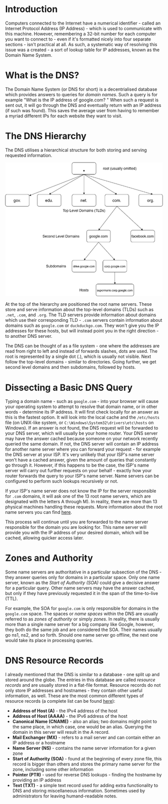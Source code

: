 # Introduction
Computers connected to the Internet have a numerical identifier - called an Internet Protocol Address (IP Address) - which is used to communicate with this machine. However, remembering a 32-bit number for each computer you want to connect to - even if it's formatted nicely into four separate sections - isn't practical at all. As such, a systematic way of resolving this issue was a created - a sort of lookup table for IP addresses, known as the Domain Name System.

# What is the DNS?
The Domain Name System (or DNS for short) is a decentrialised database which provides answers to queries for *domain names*. Such a query is for example "What is the IP address of google.com? " When such a request is sent out, it will go through the DNS and eventually return with an IP address (if such was found). This saves the average user from having to remember a myriad different IPs for each website they want to visit.

# The DNS Hierarchy
The DNS utilises a hierarchical structure for both storing and serving requested information.

![](../../Resources/Images/DNSHierarchy.png)

At the top of the hierarchy are positioned the root name servers. These store and serve information about the top-level domains (TLDs) such as `.net`, `.com`, and `.org`. The TLD servers provide information about domains which use their corresponding TLD - `.com` servers contain information about domains such as `google.com` or `duckduckgo.com`. They won't give you the IP addresses for these hosts, but will instead point you in the right direction - to another DNS server. 

The DNS can be thought of as a file system - one where the addresses are read from right to left and instead of forwards slashes, dots are used. The root is represented by a single dot (.), which is usually not visible. Next follow the top-level domains - similar to directories. Going further, we get second level domains and then subdomains, followed by hosts.

# Dissecting a Basic DNS Query
Typing a domain name - such as `google.com` - into your browser will cause your operating system to attempt to resolve that domain name, or in other words - determine its IP address. It will first check locally for an answer as this is the fastest option. It will look into the local cache and the `/etc/hosts` file (on UNIX-like system, or `C:\Windows\System32\drivers\etc\hosts` on Windows). If an answer is not found, the DNS request will be forwarded to your DNS server, which will usually be your home router. Your DNS server may have the answer cached because someone on your network recently queried the same domain. If not, the DNS server will contain an IP address for another name server where you can forward your request - for example the DNS server at your ISP. It's very unlikely that your ISP's name server won't have a cached answer, given the amount of queries that constantly go through it. However, if this happens to be the case, the ISP's name server will carry out further requests on your behalf - exactly how your router forwards the query to your ISP's name server. Name servers can be configured to perform such lookups recursively or not. 

If your ISP's name server does not know the IP for the server responsible for `.com` domains, it will ask one of the 13 root name servers, which are designated with the letters A through M). In reality, there are more than 13 physical machines handling these requests. More information about the root name servers you can find [here](https://www.iana.org/domains/root/servers).

This process will continue until you are forwarded to the name server responsible for the domain you are looking for. This name server will provide you with the IP address of your desired domain, which will be cached, allowing quicker access later.

# Zones and Authority
Some name servers are authoritative in a particular subsection of the DNS - they answer queries only for domains in a particular space. Only one name server, known as the *Start of Authority (SOA)* could give a decisive answer for a particular query. Other name servers may have the answer cached, but only if they have previously requested it in the span of the time-to-live (TTL).

For example, the SOA for `google.com` is only responsible for domains in the `google.com` space. The spaces or *name spaces* within the DNS are usually referred to as *zones of authority* or simply *zones*.
In reality, there is usually more than a single name server for a big company like Google, however, they both do the same job and are considered the SOA. Their names usually go ns1, ns2, and so forth. Should one name server go offline, the next one would take its place in processing queries.

# DNS Resource Records
I already mentioned that the DNS is similar to a database - one split up and stored around the globe. The entries in this database are called *resource records* and are usually stored in a flat-file format. Resource records do not only store IP addresses and hostnames - they contain other useful information, as well. These are the most common different types of resource records (a complete list can be found [here](https://en.wikipedia.org/wiki/List_of_DNS_record_types)):
- **Address of Host (A)** - the IPv4 address of the host
- **Address of Host (AAAA)** - the IPv6 address of the host
- **Canonical Name (CNAME)** - also an alias; two domains might point to the same place, in which case, one would be an alias. Querying the domain in this server will result in the A record.
- **Mail Exchanger (MX)** - refers to a mail server and can contain either an IP address or a hostname
- **Name Server (NS)** - contains the name server information for a given zone
- **Start of Authority (SOA)** - found at the beginning of every zone file, this record is bigger than others and stores the primary name server for the zone, including some other information
- **Pointer (PTR)** - used for reverse DNS lookups - finding the hostname by providing an IP address
- **Text (TXT)** - a simple text record used for adding extra functionality to DNS and storing miscellaneous information. Sometimes used by administrators for leaving humand-readable notes.